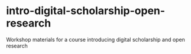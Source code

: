 # intro-digital-scholarship-open-research
Workshop materials for a course introducing digital scholarship and open research

